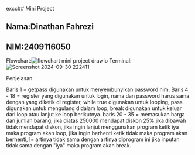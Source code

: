 excc## Mini Project
## Nama:Dinathan Fahrezi
## NIM:2409116050

Flowchart:![flowchart mini project drawio](https://github.com/user-attachments/assets/e03c4568-d62b-43f4-9312-cc0c59c5c51d)
Terminal:![Screenshot 2024-09-30 222411](https://github.com/user-attachments/assets/b311bd98-95f7-464e-8b4f-8f81320a00d1)

Penjelasan:

Baris 1 =  getpass digunakan untuk menyembunyikan password nim.
Baris 4 - 18 = register yang digunakan untuk login, nama dan password harus sama dengan yang diketik di register, while true digunakan untuk looping, pass digunakan untuk mengulang didalam loop, break digunakan untuk keluar dari loop atau lanjut ke loop berikutnya.
baris 20 - 35 = memasukan harga dan jumlah barang, jika diatas 250000 mendapat diskon 25% jika dibawah tidak mendapat diskon, jika ingin lanjut menggunakan program ketik iya maka program akan loop, jika ingin berhenti ketik tidak maka program akan berhenti, != artinya tidak sama dengan artinya diprogram ini jika inputan tidak sama dengan "iya" maka program akan break.



